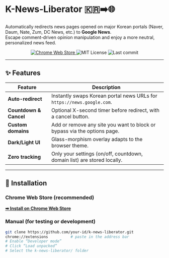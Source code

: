 # K-News-Liberator 🇰🇷➡️🌐

Automatically redirects news pages opened on major Korean portals (Naver, Daum, Nate, Zum, DC News, etc.) to **Google News**.  
Escape comment-driven opinion manipulation and enjoy a more neutral, personalized news feed.

<p align="center">
  <a href="https://chromewebstore.google.com/detail/nngn-navernewstogooglenew/nmedoidkbdkaaphkbdhmnjmekbcfbomn">
    <img src="https://img.shields.io/chrome-web-store/v/nmedoidkbdkaaphkbdhmnjmekbcfbomn?logo=googlechrome" alt="Chrome Web Store">
  </a>
  <img src="https://img.shields.io/badge/License-MIT-informational" alt="MIT License">
  <img src="https://img.shields.io/github/last-commit/your-id/k-news-liberator" alt="Last commit">
</p>

---

## ✨ Features

| Feature | Description |
|---------|-------------|
| **Auto-redirect** | Instantly swaps Korean portal news URLs for `https://news.google.com`. |
| **Countdown & Cancel** | Optional X-second timer before redirect, with a cancel button. |
| **Custom domains** | Add or remove any site you want to block or bypass via the options page. |
| **Dark/Light UI** | Glass-morphism overlay adapts to the browser theme. |
| **Zero tracking** | Only your settings (on/off, countdown, domain list) are stored locally. |

---

## 🚀 Installation

### Chrome Web Store (recommended)

[**➡ Install on Chrome Web Store**](https://chromewebstore.google.com/detail/nngn-navernewstogooglenew/nmedoidkbdkaaphkbdhmnjmekbcfbomn)

### Manual (for testing or development)

```bash
git clone https://github.com/your-id/k-news-liberator.git
chrome://extensions          # paste in the address bar
# Enable “Developer mode”
# Click “Load unpacked”
# Select the k-news-liberator/ folder
